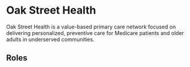 # Oak Street Health

Oak Street Health is a value-based primary care network focused on delivering personalized, preventive care for Medicare patients and older adults in underserved communities.

## Roles

